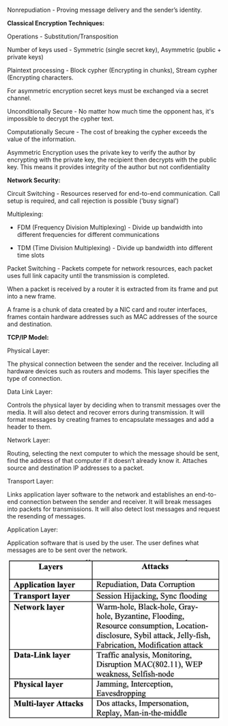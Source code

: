 Nonrepudiation - Proving message delivery and the sender’s identity.

**Classical Encryption Techniques:**

Operations - Substitution/Transposition

Number of keys used - Symmetric (single secret key), Asymmetric (public + private keys)

Plaintext processing - Block cypher (Encrypting in chunks), Stream cypher (Encrypting characters.

For asymmetric encryption secret keys must be exchanged via a secret channel.

Unconditionally Secure - No matter how much time the opponent has, it's impossible to decrypt the cypher text.

Computationally Secure - The cost of breaking the cypher exceeds the value of the information.

Asymmetric Encryption uses the private key to verify the author by encrypting with the private key, the recipient then decrypts with the public key. This means it provides integrity of the author but not confidentiality

**Network Security:**

Circuit Switching - Resources reserved for end-to-end communication. Call setup is required, and call rejection is possible (’busy signal’)

Multiplexing:

- FDM (Frequency Division Multiplexing) - Divide up bandwidth into different frequencies for different communications

- TDM (Time Division Multiplexing) - Divide up bandwidth into different time slots

Packet Switching - Packets compete for network resources, each packet uses full link capacity until the transmission is completed.

When a packet is received by a router it is extracted from its frame and put into a new frame.

A frame is a chunk of data created by a NIC card and router interfaces, frames contain hardware addresses such as MAC addresses of the source and destination.

**TCP/IP Model:**

Physical Layer:

The physical connection between the sender and the receiver. Including all hardware devices such as routers and modems. This layer specifies the type of connection.

Data Link Layer:

Controls the physical layer by deciding when to transmit messages over the media. It will also detect and recover errors during transmission. It will format messages by creating frames to encapsulate messages and add a header to them.

Network Layer:

Routing, selecting the next computer to which the message should be sent, find the address of that computer if it doesn’t already know it. Attaches source and destination IP addresses to a packet.

Transport Layer:

Links application layer software to the network and establishes an end-to-end connection between the sender and receiver. It will break messages into packets for transmissions. It will also detect lost messages and request the resending of messages.

Application Layer:

Application software that is used by the user. The user defines what messages are to be sent over the network.

![Untitled](6ac40872_Untitled.png)

<br/>

